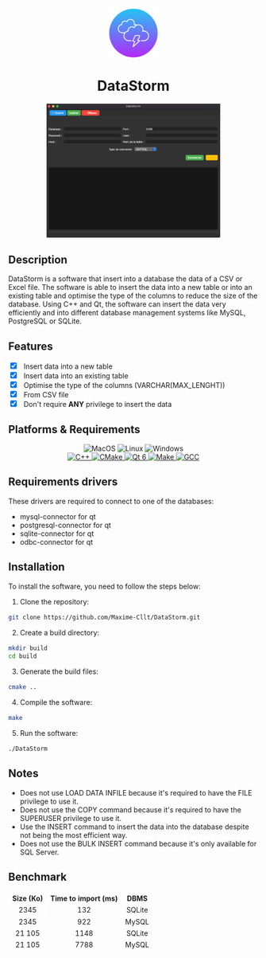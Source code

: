 <div align=center>
<img src="https://github.com/Maxime-Cllt/DataStorm/blob/main/assets/datastorm.png" width="100px" height="100px"  alt="DataStorm" align="center" />
<h1>DataStorm</h1>
</div>

<div align="center">
<img src="/assets/screen.png" width="350px" alt="Datastorm">
</div>

## Description

DataStorm is a software that insert into a database the data of a CSV or Excel file. The software is able to insert the
data into a new table or into an existing table and optimise the type of the columns to reduce the size of the database.
Using C++ and Qt, the software can insert the data very efficiently and
into different database management systems like MySQL, PostgreSQL or SQLite.

## Features

<label>
<input type="checkbox" style="margin-right: 10px" checked>
</label> Insert data into a new table <br>
<label>
<input type="checkbox" style="margin-right: 10px" checked>
</label> Insert data into an existing table <br>
<label>
<input type="checkbox" style="margin-right: 10px" checked>
</label> Optimise the type of the columns (VARCHAR(MAX_LENGHT)) <br>
<label>
<input type="checkbox" style="margin-right: 10px" checked>
</label> From CSV file <br>
<label>
<input type="checkbox" style="margin-right: 10px" checked>
</label> Don't require <span style="font-weight: bold;">ANY</span> privilege to insert the data <br>


## Platforms & Requirements

<div align="center">
<img src="https://img.shields.io/badge/OS-MacOS-informational?style=flat&logo=apple&logoColor=white&color=2bbc8a" alt="MacOS" />
<img src="https://img.shields.io/badge/OS-Linux-informational?style=flat&logo=linux&logoColor=white&color=2bbc8a" alt="Linux" />
<img src="https://img.shields.io/badge/OS-Windows-informational?style=flat&logo=windows&logoColor=white&color=2bbc8a" alt="Windows" />
</div>

<div align="center">

<a href="https://isocpp.org/">
<img src="https://img.shields.io/badge/C++-17-informational?style=flat&logo=c%2B%2B&logoColor=white&color=2bbc8a" alt="C++" />
</a>

<a href="https://cmake.org/">
<img src="https://img.shields.io/badge/CMake-3.10-informational?style=flat&logo=cmake&logoColor=white&color=2bbc8a" alt="CMake" />
</a>

<a href="https://www.qt.io/">
<img src="https://img.shields.io/badge/Qt-6-informational?style=flat&logo=qt&logoColor=white&color=2bbc8a" alt="Qt 6" />
</a>

<a href="https://www.gnu.org/software/make/">
<img src="https://img.shields.io/badge/Make-4.1-informational?style=flat&logo=gnu-make&logoColor=white&color=2bbc8a" alt="Make" />
</a>

<a href="https://gcc.gnu.org/">
<img src="https://img.shields.io/badge/GCC-17-informational?style=flat&logo=gcc&logoColor=white&color=2bbc8a" alt="GCC" />
</a>
</div>

## Requirements drivers

These drivers are required to connect to one of the databases:

- mysql-connector for qt
- postgresql-connector for qt
- sqlite-connector for qt
- odbc-connector for qt

## Installation

To install the software, you need to follow the steps below:

1. Clone the repository:

```bash
git clone https://github.com/Maxime-Cllt/DataStorm.git
```

2. Create a build directory:

```bash
mkdir build
cd build
```

3. Generate the build files:

```bash
cmake ..
```

4. Compile the software:

```bash
make
```

5. Run the software:

```bash
./DataStorm
```

## Notes

<ul>
<li>
Does not use LOAD DATA INFILE because it's required to have the FILE privilege to use it.
</li>
<li>
Does not use the COPY command because it's required to have the SUPERUSER privilege to use it.
</li>
<li>
Use the INSERT command to insert the data into the database despite not being the most efficient way.
</li>
<li>
Does not use the BULK INSERT command because it's only available for SQL Server.
</li>
</ul>

## Benchmark

<div align="center">
<table style="width: 100%; border-collapse: collapse; text-align: center;">
    <tr>
        <th align="center" style="font-weight: bolder; border: 1px solid white;">Size (Ko)</th>
        <th align="center" style="font-weight: bolder; border: 1px solid white;">Time to import (ms)</th>
        <th align="center" style="font-weight: bolder; border: 1px solid white;">DBMS</th>
    </tr>
<tr>
        <td align="center" style="border: 1px solid white;">2345</td>
        <td align="center" style="border: 1px solid white;">132</td>
        <td align="center" style="border: 1px solid white;">SQLite</td>
    </tr>
    <tr>
        <td align="center" style="border: 1px solid white;">2345</td>
        <td align="center" style="border: 1px solid white;">922</td>
        <td align="center" style="border: 1px solid white;">MySQL</td>
    </tr>
    <tr>
        <td align="center" style="border: 1px solid white;">21 105</td>
        <td align="center" style="border: 1px solid white;">1148</td>
        <td align="center" style="border: 1px solid white;">SQLite</td>
    </tr>
<tr>
        <td align="center" style="border: 1px solid white;">21 105</td>
        <td align="center" style="border: 1px solid white;">7788</td>
        <td align="center" style="border: 1px solid white;">MySQL</td>
    </tr>
</table>

</div>
